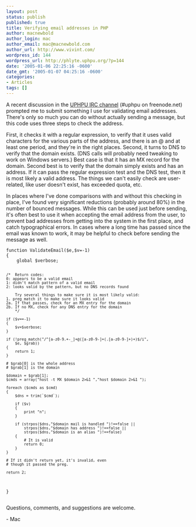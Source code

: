 ```yaml
---
layout: post
status: publish
published: true
title: Verifying email addresses in PHP
author: macnewbold
author_login: mac
author_email: mac@macnewbold.com
author_url: http://www.vivint.com/
wordpress_id: 144
wordpress_url: http://phlyte.uphpu.org/?p=144
date: '2005-01-06 22:25:16 -0600'
date_gmt: '2005-01-07 04:25:16 -0600'
categories:
- Articles
tags: []
---
```

<p>A recent discussion in the <a href="http://uphpu.org/staticpages/index.php?page=20040521003849494">UPHPU IRC channel</a> (#uphpu on freenode.net) prompted me to submit something I use for validating email addresses. There's only so much you can do without actually sending a message, but this code uses three steps to check the address.</p>
<p>First, it checks it with a regular expression, to verify that it uses valid characters for the various parts of the address, and there  is an @ and at least one period, and they're in the right places. Second, it turns to DNS to verify that the domain exists. (DNS calls will probably need tweaking to work on Windows servers.) Best case is that it has an MX record for the domain. Second best is to verify that the domain simply exists and has an address. If it can pass the regular expression test and the DNS test, then it is most likely a valid address. The things we can't easily check are user-related, like user doesn't exist, has exceeded quota, etc. </p>
<p>In places where I've done comparisons with and without this checking in place, I've found very significant reductions (probably around 80%) in the number of bounced messages. While this can be used just before sending, it's often best to use it when accepting the email address from the user, to prevent bad addresses from getting into the system in the first place, and catch typographical errors. In cases where a long time has passed since the email was known to work, it may be helpful to check before sending the message as well.</p>
<pre><code>function ValidateEmail($e,$v=-1)
{
	global $verbose;

	/*	Return codes:
   	0: appears to be a valid email
   	1: didn't match pattern of a valid email
   	2: looks valid by the pattern, but no DNS records found
   
  		Try several things to make sure it is most likely valid:
   	1. preg_match it to make sure it looks valid
   	2a. If that passes, check for an MX entry for the domain
   	2b. If no MX, check for any DNS entry for the domain
		*/
	
	if ($v==-1)
	{
		$v=$verbose;
	}
	
	if (!preg_match("/^[a-z0-9.+-_]+@([a-z0-9-]+(.[a-z0-9-]+)+)$/i",
		$e, $grab))
	{
		return 1;
	}
	
	# $grab[0] is the whole address
	# $grab[1] is the domain
	
	$domain = $grab[1];
	$cmds = array("host -t MX $domain 2>&1 ","host $domain 2>&1 ");
	
	foreach ($cmds as $cmd)
	{
		$dns = trim(`$cmd`);
		
		if ($v)
		{
			print "n";
		}
		
		if (strpos($dns,"$domain mail is handled ")!==false || 
			strpos($dns,"$domain has address ")!==false ||
			strpos($dns,"$domain is an alias ")!==false)
		{
			# It is valid
			return 0;
		}
	}
	
	# If it didn't return yet, it's invalid, even
	# though it passed the preg.
	
	return 2;
}</code></pre>
<p>Questions, comments, and suggestions are welcome.</p>
<p>- Mac</p>
